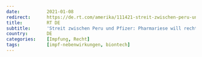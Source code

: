 ```yaml
---
date:          2021-01-08
redirect:      https://de.rt.com/amerika/111421-streit-zwischen-peru-und-pfizer/
title:         RT DE
subtitle:      'Streit zwischen Peru und Pfizer: Pharmariese will rechtliche Immunität im Fall von Nebenwirkungen'
country:       DE
categories:    [Impfung, Recht]
tags:          [impf-nebenwirkungen, biontech]
---
```

